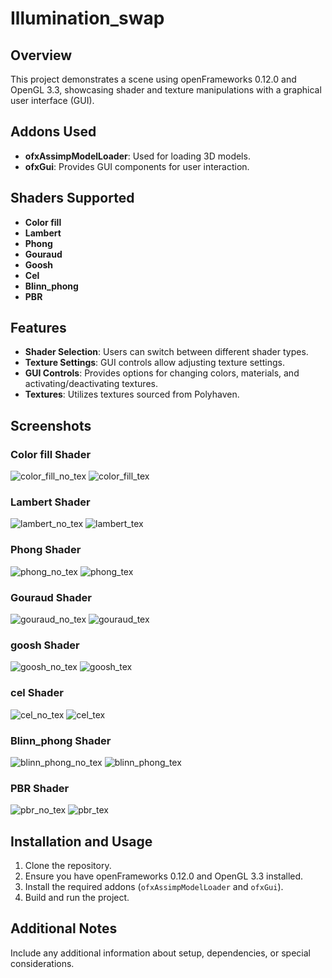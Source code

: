 # Illumination_swap

## Overview
This project demonstrates a scene using openFrameworks 0.12.0 and OpenGL 3.3, showcasing shader and texture manipulations with a graphical user interface (GUI).

## Addons Used
- **ofxAssimpModelLoader**: Used for loading 3D models.
- **ofxGui**: Provides GUI components for user interaction.

## Shaders Supported
- **Color fill**
- **Lambert**
- **Phong**
- **Gouraud**
- **Goosh**
- **Cel**
- **Blinn_phong**
- **PBR**

## Features
- **Shader Selection**: Users can switch between different shader types.
- **Texture Settings**: GUI controls allow adjusting texture settings.
- **GUI Controls**: Provides options for changing colors, materials, and activating/deactivating textures.
- **Textures**: Utilizes textures sourced from Polyhaven.

## Screenshots

### Color fill Shader
![color_fill_no_tex](bin/data/screenshots/color_fill_no_tex.png)
![color_fill_tex](bin/data/screenshots/color_fill_tex.png)

### Lambert Shader
![lambert_no_tex](bin/data/screenshots/lambert_no_tex.png)
![lambert_tex](bin/data/screenshots/lambert_tex.png)

### Phong Shader
![phong_no_tex](bin/data/screenshots/phong_no_tex.png)
![phong_tex](bin/data/screenshots/phong_tex.png)

### Gouraud Shader
![gouraud_no_tex](bin/data/screenshots/gouraud_no_tex.png)
![gouraud_tex](bin/data/screenshots/gouraud_tex.png)

### goosh Shader
![goosh_no_tex](bin/data/screenshots/goosh_no_tex.png)
![goosh_tex](bin/data/screenshots/goosh_tex.png)

### cel Shader
![cel_no_tex](bin/data/screenshots/cel_no_tex.png)
![cel_tex](bin/data/screenshots/cel_tex.png)

### Blinn_phong Shader
![blinn_phong_no_tex](bin/data/screenshots/blinn_phong_no_tex.png)
![blinn_phong_tex](bin/data/screenshots/blinn_phong_tex.png)

### PBR Shader
![pbr_no_tex](bin/data/screenshots/pbr_no_tex.png)
![pbr_tex](bin/data/screenshots/pbr_tex.png)

## Installation and Usage
1. Clone the repository.
2. Ensure you have openFrameworks 0.12.0 and OpenGL 3.3 installed.
3. Install the required addons (`ofxAssimpModelLoader` and `ofxGui`).
4. Build and run the project.

## Additional Notes
Include any additional information about setup, dependencies, or special considerations.
